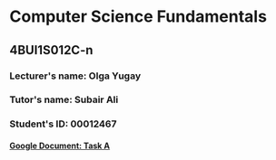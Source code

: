 # Computer Science Fundamentals
## 4BUI1S012C-n
### Lecturer's name: Olga Yugay
### Tutor's name: Subair Ali
### Student's ID: 00012467
#### [Google Document: Task A](https://docs.google.com/document/d/1KxvxtwTSDDxJ_1G2hliz7Gfwh-Pnk0LSpTe3onWCOpA/edit?usp=sharing)